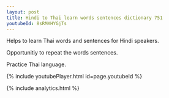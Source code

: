 ```yaml
---
layout: post
title: Hindi to Thai learn words sentences dictionary 751 
youtubeId: 8sRMXHYGjTs
---
```

 
 
Helps to learn Thai words and sentences for Hindi speakers.

Opportunitiy to repeat the words sentences. 

Practice Thai language. 
 
{% include youtubePlayer.html id=page.youtubeId %}
 
 
{% include analytics.html %}